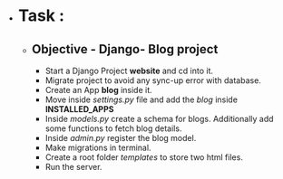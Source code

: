 - # **Task** :
  - ## Objective - Django- Blog project
    - Start a Django Project **website** and cd into it.
    - Migrate project to avoid any sync-up error with database. 
    - Create an App **blog** inside it.
    - Move inside *settings.py* file and add the *blog* inside **INSTALLED_APPS**
    - Inside *models.py* create a schema for blogs. Additionally add some functions to fetch blog details.
    - Inside *admin.py* register the blog model.
    - Make migrations in terminal.
    - Create a root folder *templates* to store two html files.
    - Run the server.
   